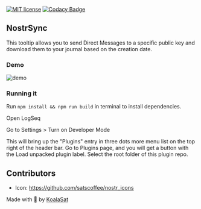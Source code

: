 [![MIT license](https://img.shields.io/badge/license-MIT-blue)](https://github.com/KoalaSat/nostros/blob/main/LICENSE)
[![Codacy Badge](https://app.codacy.com/project/badge/Grade/0eb2db99850c4fcab7fb0fd4d582a438)](https://app.codacy.com/gh/KoalaSat/logseq-nostr-sync/dashboard?utm_source=gh&utm_medium=referral&utm_content=&utm_campaign=Badge_grade)

## NostrSync

This tooltip allows you to send Direct Messages to a specific public key and download them to your journal based on the creation date.

### Demo

![demo](./demo.gif)

### Running it

Run `npm install && npm run build` in terminal to install dependencies.

Open LogSeq

Go to Settings > Turn on Developer Mode

This will bring up the "Plugins" entry in three dots more menu list on the top right of the header bar. Go to Plugins page, and you will get a button with the Load unpacked plugin label. 
Select the root folder of this plugin repo.

## Contributors

- Icon: https://github.com/satscoffee/nostr_icons


Made with 🐨 by [KoalaSat](https://github.com/KoalaSat)
